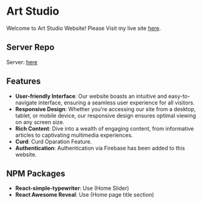 # Art Studio

Welcome to Art Studio Website! Please Visit my live site [here](https://b910-f0f4b.firebaseapp.com/).

## Server Repo
Server: [here]([https://b910-f0f4b.firebaseapp.com/](https://github.com/sharifulislam1999/art-studio-server))

## Features

- **User-friendly Interface**: Our website boasts an intuitive and easy-to-navigate interface, ensuring a seamless user experience for all visitors.
- **Responsive Design**: Whether you're accessing our site from a desktop, tablet, or mobile device, our responsive design ensures optimal viewing on any screen size.
- **Rich Content**: Dive into a wealth of engaging content, from informative articles to captivating multimedia experiences.
- **Curd**: Curd Oparation Feature.
- **Authentication**: Authentication via Firebase has been added to this website.

## NPM Packages
- **React-simple-typewriter**: Use (Home Slider) 
- **React Awesome Reveal**: Use (Home page title section)

